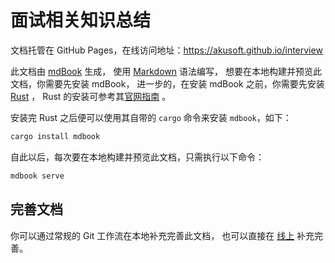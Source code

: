 # 面试相关知识总结

文档托管在 GitHub Pages，在线访问地址：https://akusoft.github.io/interview

此文档由 [mdBook](https://github.com/rust-lang/mdBook) 生成，
使用 [Markdown](https://guides.github.com/features/mastering-markdown/) 语法编写，
想要在本地构建并预览此文档，你需要先安装 mdBook，
进一步的，在安装 mdBook 之前，你需要先安装 [Rust](https://www.rust-lang.org/zh-CN/) ，
Rust 的安装可参考其[官网指南](https://www.rust-lang.org/zh-CN/tools/install) 。

安装完 Rust 之后便可以使用其自带的 `cargo` 命令来安装 `mdbook`，如下：

```bash
cargo install mdbook
```

自此以后，每次要在本地构建并预览此文档，只需执行以下命令：

```bash
mdbook serve
```

## 完善文档

你可以通过常规的 Git 工作流在本地补充完善此文档，
也可以直接在 [线上](https://github.com/akusoft/interview) 补充完善。
